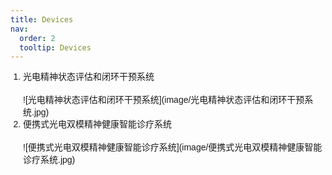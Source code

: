 ```yaml
---
title: Devices
nav:
  order: 2
  tooltip: Devices
---
```



<ol style="list-style-type: decimal; padding-left: 20px; font-family: Arial, sans-serif;">
  <li style="margin-bottom: 15px; line-height: 1.5;">光电精神状态评估和闭环干预系统</li>
  ![光电精神状态评估和闭环干预系统](image/光电精神状态评估和闭环干预系统.jpg)
  <li style="margin-bottom: 15px; line-height: 1.5;"> 便携式光电双模精神健康智能诊疗系统</li>
  ![便携式光电双模精神健康智能诊疗系统](image/便携式光电双模精神健康智能诊疗系统.jpg)
</ol>

